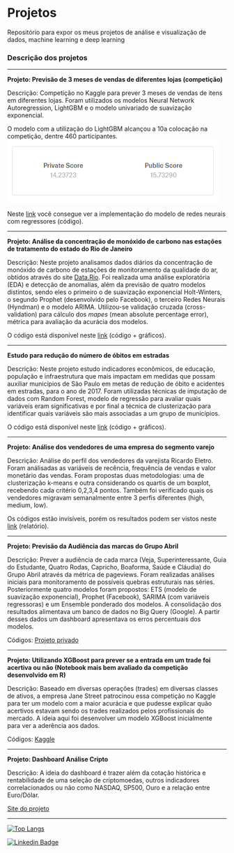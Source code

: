 # Projetos
Repositório para expor os meus projetos de análise e visualização de dados, machine learning e deep learning

### Descrição dos projetos

------------------------------
**<p>Projeto: Previsão de 3 meses de vendas de diferentes lojas (competição)</p>**
Descrição: Competição no Kaggle para prever 3 meses de vendas de itens em diferentes lojas. Foram utilizados os modelos Neural Network Autoregression, LightGBM e o modelo univariado de suavização exponencial.

O modelo com a utilização do LightGBM alcançou a 10a colocação na competição, dentre 460 participantes.
![](https://github.com/guilhermeagsouza/ImagensTabelasDosProjetos/blob/master/kaggle_score.PNG)

Neste [link](https://www.kaggle.com/guilhermeagsouza/neural-network-autoregression-15-73290) você consegue ver a implementação do modelo de redes neurais com regressores (código).

------------------------------
 **<p>Projeto: Análise da concentração de monóxido de carbono nas estações de tratamento do estado do Rio de Janeiro</p>**
 Descrição: Neste projeto analisamos dados diários da concentração de monóxido de carbono de estações de monitoramento da qualidade do ar, obtidos através do site [Data.Rio](http://www.data.rio). Foi realizada uma análise exploratória (EDA) e detecção de anomalias, além da previsão de quatro modelos distintos, sendo eles o primeiro o de suavização exponencial Holt-Winters, o segundo Prophet (desenvolvido pelo Facebook), o terceiro Redes Neurais (Hyndman) e o modelo ARIMA. Utilizou-se validação cruzada (cross-validation) para cálculo dos *mapes* (mean absolute percentage error), métrica para avaliação da acurácia dos modelos. 
 
 O código está disponível neste [link](https://github.com/guilhermeagsouza/Projetos/blob/master/2_Project.md) (código + gráficos).
 
 ------------------------------
 **<p>Estudo para redução do número de óbitos em estradas</p>**
Descrição: Neste projeto estudo indicadores econômicos, de educação, população e infraestrutura que mais impactam em medidas que possam auxiliar municípios de São Paulo em metas de redução de óbito e acidentes em estradas, para o ano de 2017. Foram utilizadas técnicas de imputação de dados com Random Forest, modelo de regressão para avaliar quais variáveis eram significativas e por final a técnica de clusterização para identificar quais variáveis são mais associadas a um grupo de municípios. 

 O código está disponível neste [link](https://github.com/guilhermeagsouza/Projetos/blob/master/3_Project.md) (código + gráficos).
 
 ------------------------------
 **<p>Projeto: Análise dos vendedores de uma empresa do segmento varejo</p>**
 Descrição: Análise do perfil dos vendedores da varejista Ricardo Eletro. Foram análisadas as variáveis de recência, frequência de vendas e valor monetário das vendas. Foram propostas duas metodologias: uma de clusterização k-means e outra considerando os quartis de um boxplot, recebendo cada critério 0,2,3,4 pontos. Também foi verificado quais os vendedores migravam semanalmente entre 3 perfis diferentes (high, medium, low). 
 
 Os códigos estão invisíveis, porém os resultados podem ser vistos neste [link](https://github.com/guilhermeagsouza/Projetos/blob/master/An%C3%A1lise%20Vendedores%20da%20Ricardo%20Eletro.pdf) (relatório).

------------------------------
 **<p>Projeto: Previsão da Audiência das marcas do Grupo Abril</p>**
 Descrição: Prever a audiência de cada marca (Veja, Superinteressante, Guia do Estudante, Quatro Rodas, Capricho, Boaforma, Saúde e Cláudia) do Grupo Abril através da métrica de pageviews. Foram realizadas análises iniciais para monitoramento de possíveis quebras estruturais nas séries. Posteriormente quatro modelos foram propostos: ETS (modelo de suavização exponencial), Prophet (Facebook), SARIMA (com variáveis regressoras) e um Ensemble ponderado dos modelos. A consolidação dos resultados alimentava um banco de dados no Big Query (Google). A partir desses dados um dashboard apresentava os erros percentuais dos modelos.
 
 Códigos: [Projeto privado](https://github.com/guilhermeagsouza/previsao-abril)

------------------------------
**<p>Projeto: Utilizando XGBoost para prever se a entrada em um trade foi acertiva ou não (Notebook mais bem avaliado da competição desenvolvido em R) </p>**
Descrição: Baseado em diversas operações (trades) em diversas classes de ativos, a empresa Jane Street patrocinou essa competição no Kaggle para ter um modelo com a maior acurácia e que pudesse explicar quão acertivos estavam sendo os trades realizados pelos profissionais do mercado. A ideia aqui foi desenvolver um modelo XGBoost inicialmente para ver a aderência aos dados.

Códigos: [Kaggle](https://www.kaggle.com/code/guilhermeagsouza/eda-tidymodels-approach-with-xgboost)

------------------------------

**<p>Projeto: Dashboard Análise Cripto</p>**
Descrição: A ideia do dashboard é trazer além da cotação histórica e rentabilidade de uma seleção de criptomoedas, outros indicadores correlacionados ou não como NASDAQ, SP500, Ouro e a relação entre Euro/Dólar.

[Site do projeto](https://guilhermeagsouza.shinyapps.io/analise_cripto)

------------------------------

[![Top Langs](https://github-readme-stats.vercel.app/api/top-langs/?username=guilhermeagsouza&theme=highcontrast)](https://github.com/guilhermeagsouza/github-readme-stats)

[![Linkedin Badge](https://img.shields.io/badge/-Guilherme-blue?style=flat-square&logo=Linkedin&logoColor=white&link=https://www.linkedin.com/in/guilhermeagsouza/)](https://www.linkedin.com/in/guilhermeagsouza/) 
